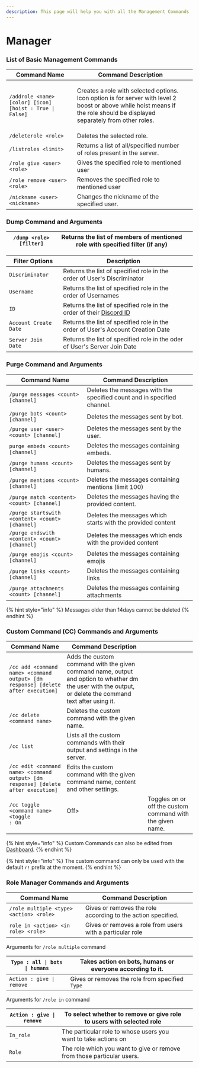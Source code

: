 ```yaml
---
description: This page will help you with all the Management Commands
---
```


# Manager

### List of Basic Management Commands

| Command Name                                             | Command Description                                                                                                                                                                  |   |
| -------------------------------------------------------- | ------------------------------------------------------------------------------------------------------------------------------------------------------------------------------------ | - |
| `/addrole <name> [color] [icon] [hoist : True \| False]` | <p>Creates a role with selected options.<br>Icon option is for server with level 2 boost or above while hoist means if the role should be displayed separately from other roles.</p> |   |
| `/deleterole <role>`                                     | Deletes the selected role.                                                                                                                                                           |   |
| `/listroles <limit>`                                     | Returns a list of all/specified number of roles present in the server.                                                                                                               |   |
| `/role give <user> <role>`                               | Gives the specified role to mentioned user                                                                                                                                           |   |
| `/role remove <user> <role>`                             | Removes the specified role to mentioned user                                                                                                                                         |   |
| `/nickname <user> <nickname>`                            | Changes the nickname of the specified user.                                                                                                                                          |   |

### Dump Command and Arguments

| `/dump <role> [filter]` | Returns the list of members of mentioned role with specified filter (if any) |   |
| ----------------------- | ---------------------------------------------------------------------------- | - |

| Filter Options        | Description                                                                                                                                                              |   |
| --------------------- | ------------------------------------------------------------------------------------------------------------------------------------------------------------------------ | - |
| `Discriminator`       | Returns the list of specified role in the order of User's Discriminator                                                                                                  |   |
| `Username`            | Returns the list of specified role in the order of Usernames                                                                                                             |   |
| `ID`                  | Returns the list of specified role in the order of their [Discord ID](https://rilp-bot.gitbook.io/rilp-bot/wEiqC0iTql2tIUve8C8N/getting-started/basics#copying-user-ids) |   |
| `Account Create Date` | Returns the list of specified role in the order of User's Account Creation Date                                                                                          |   |
| `Server Join Date`    | Returns the list of specified role in the oder of User's Server Join Date                                                                                                |   |

### Purge Command and Arguments

| Command Name                                    | Command Description                                                     |   |
| ----------------------------------------------- | ----------------------------------------------------------------------- | - |
| `/purge messages <count> [channel]`             | Deletes the messages with the specified count and in specified channel. |   |
| `/purge bots <count> [channel]`                 | Deletes the messages sent by bot.                                       |   |
| `/purge user <user> <count> [channel]`          | Deletes the messages sent by the user.                                  |   |
| `purge embeds <count> [channel]`                | Deletes the messages containing embeds.                                 |   |
| `/purge humans <count> [channel]`               | Deletes the messages sent by humans.                                    |   |
| `/purge mentions <count> [channel]`             | Deletes the messages containing mentions (limit 100)                    |   |
| `/purge match <content> <count> [channel]`      | Deletes the messages having the provided content.                       |   |
| `/purge startswith <content> <count> [channel]` | Deletes the messages which starts with the provided content             |   |
| `/purge endswith <content> <count> [channel]`   | Deletes the messages which ends with the provided content               |   |
| `/purge emojis <count> [channel]`               | Deletes the messages containing emojis                                  |   |
| `/purge links <count> [channel]`                | Deletes the messages containing links                                   |   |
| `/purge attachments <count> [channel]`          | Deletes the messages containing attachments                             |   |

{% hint style="info" %}
Messages older than 14days cannot be deleted&#x20;
{% endhint %}

### Custom Command (CC) Commands and Arguments

| Command Name                                                                                 | Command Description                                                                                                                                       |   |
| -------------------------------------------------------------------------------------------- | --------------------------------------------------------------------------------------------------------------------------------------------------------- | - |
| `/cc add <command name> <command output> [dm response] [delete after execution]`             | Adds the custom command with the given command name, output and option to whether dm the user with the output, or delete the command text after using it. |   |
| `/cc delete <command name>`                                                                  | Deletes the custom command with the given name.                                                                                                           |   |
| `/cc list`                                                                                   | Lists all the custom commands with their output and settings in the server.                                                                               |   |
| `/cc edit <command name> <command output> [dm response] [delete after execution]`            | Edits the custom command with the given command name, content and other settings.                                                                         |   |
| <p><code>/cc toggle &#x3C;command name></code> <br><code>&#x3C;toggle : On | Off></code></p> | Toggles on or off the custom command with the given name.                                                                                                 |   |

{% hint style="info" %}
Custom Commands can also be edited from [Dashboard](https://rilp-bot.tech).
{% endhint %}

{% hint style="info" %}
The custom command can only be used with the default `r!` prefix at the moment.
{% endhint %}

### Role Manager Commands and Arguments

| Command Name                            | Command Description                                          |   |
| --------------------------------------- | ------------------------------------------------------------ | - |
| `/role multiple <type> <action> <role>` | Gives or removes the role according to the action specified. |   |
| `role in <action> <in role> <role>`     | Gives or removes a role from users with a particular role    |   |

Arguments for `/role multiple` command

| `Type : all \| bots \| humans` | Takes action on bots, humans or everyone according to it. |   |
| ------------------------------ | --------------------------------------------------------- | - |
| `Action : give \| remove`      | Gives or removes the role from specified `Type`           |   |

Arguments for `/role in` command

| `Action : give \| remove` | To select whether to remove or give role to users with selected role   |   |
| ------------------------- | ---------------------------------------------------------------------- | - |
| `In_role`                 | The particular role to whose users you want to take actions on         |   |
| `Role`                    | The role which you want to give or remove from those particular users. |   |

